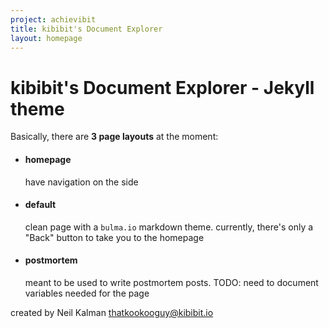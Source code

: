 ```yaml
---
project: achievibit
title: kibibit's Document Explorer
layout: homepage
---
```


# kibibit's Document Explorer - Jekyll theme

Basically, there are **3 page layouts** at the moment:

- #### homepage
  have navigation on the side

- #### default
  clean page with a `bulma.io` markdown theme.
  currently, there's only a "Back" button to take you to the homepage

- #### postmortem
  meant to be used to write postmortem posts.
  TODO: need to document variables needed for the page

created by Neil Kalman <thatkookooguy@kibibit.io>
